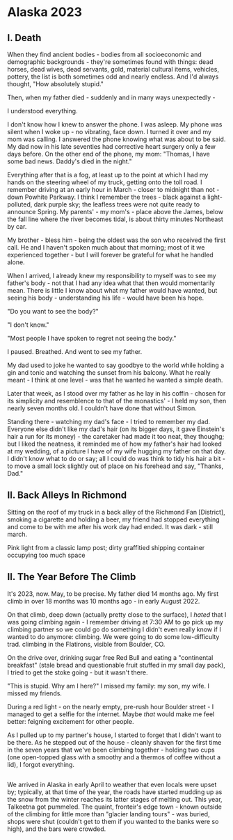 # Alaska 2023

## I. Death

When they find ancient bodies - bodies from all socioeconomic and demographic backgrounds - they're sometimes found with things: dead horses, dead wives, dead servants, gold, material cultural items, vehicles, pottery, the list is both sometimes odd and nearly endless. And I'd always thought, "How absolutely stupid."

Then, when my father died - suddenly and in many ways unexpectedly -

I understood everything.


I don't know how I knew to answer the phone. I was asleep. My phone was silent when I woke up - no vibrating, face down. I turned it over and my mom was calling. I answered the phone knowing what was about to be said. My dad now in his late seventies had corrective heart surgery only a few days before. On the other end of the phone, my mom: "Thomas, I have some bad news. Daddy's died in the night." 

Everything after that is a fog, at least up to the point at which I had my hands on the steering wheel of my truck, getting onto the toll road. I remember driving at an early hour in March - closer to midnight than not - down Powhite Parkway. I think I remember the trees - black against a light-polluted, dark purple sky; the leafless trees were not quite ready to announce Spring. My parents' - my mom's - place above the James, below the fall line where the river becomes tidal, is about thirty minutes Northeast by car.

My brother - bless him - being the oldest was the son who received the first call. He and I haven't spoken much about that morning; most of it we experienced together - but I will forever be grateful for what he handled alone. 

When I arrived, I already knew my responsibility to myself was to see my father's body - not that I had any idea what that then would momentarily mean. There is little I know about what my father would have wanted, but seeing his body - understanding his life - would have been his hope.

"Do you want to see the body?"

"I don't know."

"Most people I have spoken to regret not seeing the body."

I paused. Breathed. And went to see my father.

My dad used to joke he wanted to say goodbye to the world while holding a gin and tonic and watching the sunset from his balcony. What he really meant - I think at one level - was that he wanted he wanted a simple death. 

Later that week, as I stood over my father as he lay in his coffin - chosen for its simplicity and resemblence to that of the monastics' - I held my son, then nearly seven months old. I couldn't have done that without Simon.

Standing there - watching my dad's face - I tried to remember my dad. Everyone else didn't like my dad's hair (on its bigger days, it gave Einstein's hair a run for its money) - the caretaker had made it too neat, they thoughg; but I liked the neatness, it reminded me of how my father's hair had looked at my wedding, of a picture I have of my wife hugging my father on that day. I didn't know what to do or say; all I could do was think to tidy his hair a bit - to move a small lock slightly out of place on his forehead and say, "Thanks, Dad."

## II. Back Alleys In Richmond

Sitting on the roof of my truck in a back alley of the Richmond Fan [District], smoking a cigarette and holding a beer, my friend had stopped everything and come to be with me after his work day had ended. It was dark - still march. 

Pink light from a classic lamp post; dirty graffitied shipping container occupying too much space

## II. The Year Before The Climb

It's 2023, now. May, to be precise. My father died 14 months ago. My first climb in over 18 months was 10 months ago - in early August 2022. 

On that climb, deep down (actually pretty close to the surface), I _hated_ that I was going climbing again - I remember driving at 7:30 AM to go pick up my climbing partner so we could go do something I didn't even really know if I wanted to do anymore: climbing. We were going to do some low-difficulty trad. climbing in the Flatirons, visible from Boulder, CO. 

On the drive over, drinking sugar free Red Bull and eating a "continental breakfast" (stale bread and questionable fruit stuffed in my small day pack), I tried to get the stoke going - but it wasn't there. 

"This is stupid. Why am I here?" I missed my family: my son, my wife. I missed my friends.

During a red light - on the nearly empty, pre-rush hour Boulder street - I managed to get a selfie for the internet. Maybe _that_ would make me feel better: feigning excitement for other people. 

As I pulled up to my partner's house, I started to forget that I didn't want to be there. As he stepped out of the house - cleanly shaven for the first time in the seven years that we've been climbing together - holding two cups (one open-topped glass with a smoothy and a thermos of coffee without a lid), I forgot everything. 






## 

We arrived in Alaska in early April to weather that even locals were upset by; typically, at that time of the year, the roads have started mudding
up as the snow from the winter reaches its latter stages of melting out. This year, Talkeetna got pummeled. The quaint, fronteir's edge town - known
outside of the climbing for little more than "glacier landing tours" - was buried, shops were shut (couldn't get to them if you wanted to the banks
were so high), and the bars were crowded. 
